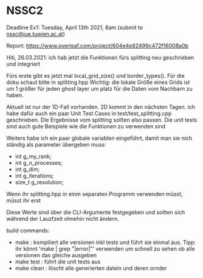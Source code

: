 # NSSC2

Deadline Ex1: Tuesday, April 13th 2021, 8am (submit to nssc@iue.tuwien.ac.at)

Report: https://www.overleaf.com/project/604e4e82499c472f16008a0b


Hiti, 26.03.2021: ich hab jetzt die Funktionen fürs splitting neu geschrieben und integriert

Fürs erste gibt es jetzt mal local_grid_size() und border_types(). Für die doku schaut bitte in splitting.hpp
Wichtig: die lokale Größe eines Grids ist um 1 größer für jeden ghost layer um platz für die Daten vom Nachbarn zu haben.

Aktuell ist nur der 1D-Fall vorhanden. 2D kommt in den nächsten Tagen. ich habe dafür auch ein paar Unit Test Cases in test/test_splitting.cpp geschrieben. Die Ergebnisse vom splitting sollten also passen. Die unit tests sind auch gute Beispiele wie die Funktionen zu verwenden sind


Weiters habe ich ein paar globale variablen eingeführt, damit man sie nich ständig als parameter übergeben muss:

- int g_my_rank;
- int g_n_processes;
- int g_dim;
- int g_iterations;
- size_t g_resolution;

Wenn ihr splitting.hpp in einm separaten Programm verwenden müsst, müsst ihr erst

Diese Werte sind über die CLI-Argumente festgegeben und sollten sich während der Lauzfzeit ohnehin nicht ändern.



build commands:
- make : kompiliert alle versionen inkl tests und führt sie einmal aus. Tipp: ihr könnt 'make | grep "|error|"' verwenden um schnell zu sehen ob alle versionen das gleiche ausgeben
- make test : führt die unit tests aus
- make clean : löscht alle generierten datein und deren ornder



